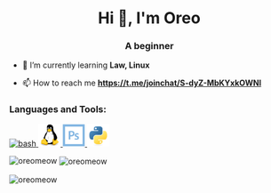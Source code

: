 <h1 align="center">Hi 👋, I'm Oreo</h1>
<h3 align="center">A beginner</h3>

- 🌱 I’m currently learning **Law, Linux**

- 📫 How to reach me **https://t.me/joinchat/S-dyZ-MbKYxkOWNl**


<h3 align="left">Languages and Tools:</h3>
<p align="left"> <a href="https://www.gnu.org/software/bash/" target="_blank"> <img src="https://www.vectorlogo.zone/logos/gnu_bash/gnu_bash-icon.svg" alt="bash" width="40" height="40"/> </a> <a href="https://www.linux.org/" target="_blank"> <img src="https://raw.githubusercontent.com/devicons/devicon/master/icons/linux/linux-original.svg" alt="linux" width="40" height="40"/> </a> <a href="https://www.photoshop.com/en" target="_blank"> <img src="https://raw.githubusercontent.com/devicons/devicon/master/icons/photoshop/photoshop-line.svg" alt="photoshop" width="40" height="40"/> </a> <a href="https://www.python.org" target="_blank"> <img src="https://raw.githubusercontent.com/devicons/devicon/master/icons/python/python-original.svg" alt="python" width="40" height="40"/> </a> </p>

<p><img align="left" src="https://github-readme-stats.vercel.app/api/top-langs?username=oreomeow&show_icons=true&theme=react&locale=en&layout=compact" alt="oreomeow" /></p>

<p>&nbsp;<img align="center" src="https://github-readme-stats.vercel.app/api?username=oreomeow&show_icons=true&theme=react&locale=en" alt="oreomeow" /></p>

<p><img align="center" src="https://github-readme-streak-stats.herokuapp.com/?user=oreomeow&theme=dark" alt="oreomeow" /></p>
